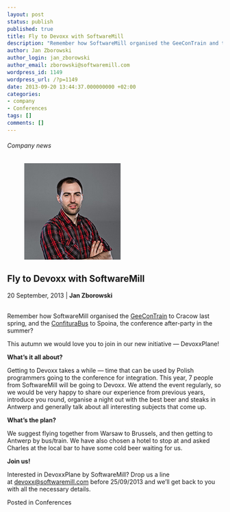 ```yaml
---
layout: post
status: publish
published: true
title: Fly to Devoxx with SoftwareMill
description: "Remember how SoftwareMill organised the GeeConTrain and the ConfituraBus? This autumn we would love you to join in our new initiative - DevoxxPlane!"
author: Jan Zborowski
author_login: jan_zborowski
author_email: zborowski@softwaremill.com
wordpress_id: 1149
wordpress_url: /?p=1149
date: 2013-09-20 13:44:37.000000000 +02:00
categories:
- company
- Conferences
tags: []
comments: []
---
```


<h6>Company news</h6>
<div class="post-header clearfix">
<figure><div class="image"><img src="/img/members/zborowski.jpg" alt="Jan Zborowski"></div></figure><div class="title">
<h2 class="font-dark-blue font-normal">Fly to Devoxx with SoftwareMill</h2>20 September, 2013 | <b>Jan Zborowski</b><br><br>
</div>
</div>
<div class="post-rows"><div class="text">
<p>Remember how SoftwareMill organised the <a title="GeeCON Train – the coolest way to get to a conference" href="https://softwaremill.com/geecon-train-the-coolest-way-to-get-to-a-conference/">GeeConTrain</a> to Cracow last spring, and the <a title="Confitura bus" href="https://softwaremill.com/confitura-bus-2013/">ConfituraBus</a> to Spoina, the conference after-party in the summer? </p>
<p>This autumn we would love you to join in our new initiative — DevoxxPlane! </p>
<p><strong>What’s it all about?</strong></p>
<p>Getting to Devoxx takes a while — time that can be used by Polish programmers going to the conference for integration. This year, 7 people from SoftwareMill will be going to Devoxx. We attend the event regularly, so we would be very happy to share our experience from previous years, introduce you round, organise a night out with the best beer and steaks in Antwerp and generally talk about all interesting subjects that come up. </p>
<p><strong>What’s the plan?</strong> </p>
<p>We suggest flying together from Warsaw to Brussels, and then getting to Antwerp by bus/train. We have also chosen a hotel to stop at and asked Charles at the local bar to have some cold beer waiting for us. </p>
<p><strong>Join us!</strong> </p>
<p>Interested in DevoxxPlane by SoftwareMill? Drop us a line at <a href="mailto:devoxx@softwaremill.com" rel="nofollow">devoxx@softwaremill.com</a> before 25/09/2013 and we’ll get back to you with all the necessary details.</p>
</div></div>
<div class="post-footer">Posted in Conferences</div>
